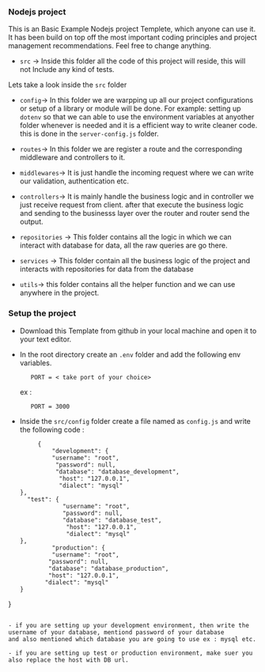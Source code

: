 ### Nodejs project
This is an Basic Example Nodejs project Templete, which anyone can use it.
It has been build on top off the most important coding principles and project management 
recommendations. Feel free to change anything.


- `src` -> Inside this folder all the code of this project will reside, this will not 
Include any kind of tests.

Lets take a look inside the `src` folder

- `config`-> In this folder we are warpping up all our project configurations or setup 
 of a library or module will be done. For example: setting up `dotenv` so that we can 
 able to use the environment variables at anyother folder whenever is needed and it 
 is a efficient way to write cleaner code. this is done in the `server-config.js` folder.

- `routes`-> In this folder we are register a route and the corresponding middleware and controllers to it.

- `middlewares`-> It is just handle the incoming request where we can write our validation, authentication etc.

- `controllers`-> It is mainly handle the business logic and in controller we just receive request from client. after that execute the business logic and sending to the businesss layer over the router and router send the output.

- `repositories` -> This folder contains all the logic in which we can interact with database for data, all the raw queries are go there.

- `services` -> This folder contain all the business logic of the project and interacts with repositories for data from the database

- `utils`-> this folder contains all the helper function and we can use anywhere in the project.


### Setup the project

- Download this Template from github in your local machine and open it to your text editor.
- In the root directory create an `.env` folder and add the following env variables.
   ```
      PORT = < take port of your choice>
   ```
   ex :
   ``` 
      PORT = 3000
   ```
- Inside the `src/config` folder create a file named as `config.js` and write the following code :


   ```
        {
            "development": {
            "username": "root",
             "password": null,
             "database": "database_development",
              "host": "127.0.0.1",
              "dialect": "mysql"
  },
     "test": {
               "username": "root",
               "password": null,
               "database": "database_test",
                "host": "127.0.0.1",
                "dialect": "mysql"
  },
            "production": {
            "username": "root",
           "password": null,
           "database": "database_production",
           "host": "127.0.0.1",
          "dialect": "mysql"
  }
}
    
 
   ```

- if you are setting up your development environment, then write the username of your database, mentiond password of your database 
 and also mentioned which database you are going to use ex : mysql etc.
     
- if you are setting up test or production environment, make suer you also replace the host with DB url.